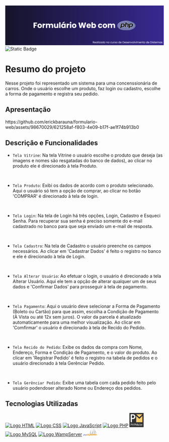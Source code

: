 <img src='formulario-loja/img/download-php.png' alt="Título README"></img>
![Static Badge](https://img.shields.io/badge/STATUS-FINALIZADO-%23291f6c)

<h1>Resumo do projeto</h1>

<p>Nesse projeto foi representado um sistema para uma concenssionária de carros. Onde o usuário escolhe um produto, faz login ou cadastro, escolhe a forma de pagamento e registra seu pedido.</p>

<h2>Apresentação</h2>



<div width='500px'>
    https://github.com/erickbarauna/formulario-web/assets/98670029/621258af-f803-4e09-b17f-ae1f74b913b0
</div>



<h2>Descrição e Funcionalidades</h2>

- `Tela Vitrine`: Na tela Vitrine o usuário escolhe o produto que deseja (as imagens e nomes são resgatadas do banco de dados), ao clicar no produto ele é direcionado à tela Produto. 

<br>

- `Tela Produto`: Exibi os dados de acordo com o produto selecionado. Aqui o usuário só tem a opção de comprar, ao clicar no botão 'COMPRAR' é direcionado à tela de login. 


<br>

- `Tela Login`: Na tela de Login há três opções, Login, Cadastro e Esqueci Senha. Para recuperar sua senha é preciso somente do e-mail cadastrado no banco para que seja enviado um e-mail de resposta.

<br>

- `Tela Cadastro`: Na tela de Cadastro o usuário preenche os campos necessários. Ao clicar em 'Cadastrar Dados' é feito o registro no banco e ele é direcionado à tela de Login.

<br>

- `Tela Alterar Usuário`: Ao efetuar o login, o usuário é direcionado a tela Alterar Usuário. Aqui ele tem a opção de alterar qualquer um de seus dados e 'Confirmar Dados' para prosseguir à tela de pagamento.

<br>

- `Tela Pagamento`: Aqui o usuário deve selecionar a Forma de Pagamento (Boleto ou Cartão) para que assim, escolha a Condição de Pagamento (À Vista ou até 12x sem juros). O valor da parcela é atualizado automaticamente para uma melhor visualização. Ao clicar em 'Comfirmar' o usuário é direcionado à tela de Recido do Pedido.

<br>

- `Tela Recido do Pedido`: Exibe os dados da compra com Nome, Endereço, Forma e Condição de Pagamento, e o valor do produto. Ao clicar em 'Registrar Pedido' é feito o registro na tabela de pedidos e o usuário direcionado à tela Gerênciar Pedido.

<br>

- `Tela Gerênciar Pedido`: Exibe uma tabela com cada pedido feito pelo usuário podendoser alterado Nome ou Endereço dos pedidos.

<h2>Tecnologias Utilizadas</h2>

<div width='500px' height='70px'>
    <a href="https://pt.wikipedia.org/wiki/HTML5" target="_blank"><img width='45px' src="https://cdn.jsdelivr.net/gh/devicons/devicon/icons/html5/html5-original.svg" alt="Logo HTML"></img></a>  
    <a href="https://pt.wikipedia.org/wiki/Cascading_Style_Sheets" target="_blank"><img width='45px' src="https://cdn.jsdelivr.net/gh/devicons/devicon/icons/css3/css3-original.svg" alt="Logo CSS"></img></a>  
    <a href="https://pt.wikipedia.org/wiki/JavaScript" target="_blank"><img width='45px' src="https://cdn.jsdelivr.net/gh/devicons/devicon/icons/javascript/javascript-original.svg" alt="Logo JavaScript"></img></a> 
    <a href="https://www.php.net/" target="_blank"><img width='45px' src="https://cdn.jsdelivr.net/gh/devicons/devicon/icons/php/php-original.svg" alt="Logo PHP"></img></a> 
    <a href="https://github.com/PHPMailer/PHPMailer" target="_blank"><img width='45px' src="formulario-loja/img/phpmailer.png" alt="Logo PHPMailer"></img></a>
    <a href="https://www.mysql.com/" target="_blank"><img width='45px' src="https://cdn.jsdelivr.net/gh/devicons/devicon/icons/mysql/mysql-original-wordmark.svg" alt="Logo MySQL"></img></a>
    <a href="https://www.wampserver.com/en/" target="_blank"><img width='45px' src="https://upload.wikimedia.org/wikipedia/commons/thumb/f/f4/WampServer-logo.svg/1200px-WampServer-logo.svg.png" alt="Logo WampServer"></img></a>
    <a href="https://www.phpmyadmin.net/" target="_blank"><img width='45px' src="formulario-loja/img/PhpMyAdmin_logo.png" alt="Logo WampServer"></img></a>
</div>
